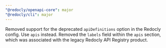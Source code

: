 ```yaml
---
"@redocly/openapi-core": major
"@redocly/cli": major
---
```


Removed support for the deprecated `apiDefinitions` option in the Redocly config. Use `apis` instead.
Removed the `labels` field within the `apis` section, which was associated with the legacy Redocly API Registry product.
